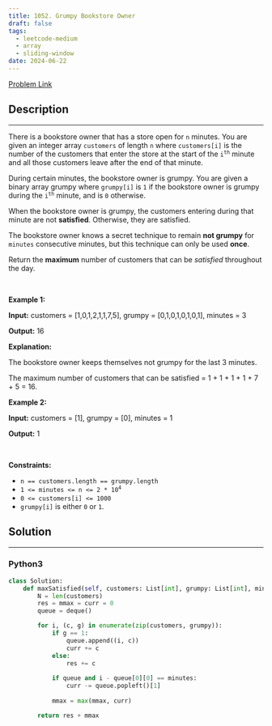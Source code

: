 ```yaml
---
title: 1052. Grumpy Bookstore Owner
draft: false
tags: 
  - leetcode-medium
  - array
  - sliding-window
date: 2024-06-22
---
```


[Problem Link](https://leetcode.com/problems/grumpy-bookstore-owner/)

## Description

---
<p>There is a bookstore owner that has a store open for <code>n</code> minutes. You are given an integer array <code>customers</code> of length <code>n</code> where <code>customers[i]</code> is the number of the customers that enter the store at the start of the <code>i<sup>th</sup></code> minute and all those customers leave after the end of that minute.</p>

<p>During certain minutes, the bookstore owner is grumpy. You are given a binary array grumpy where <code>grumpy[i]</code> is <code>1</code> if the bookstore owner is grumpy during the <code>i<sup>th</sup></code> minute, and is <code>0</code> otherwise.</p>

<p>When the bookstore owner is grumpy, the customers entering during that minute are not <strong>satisfied</strong>. Otherwise, they are satisfied.</p>

<p>The bookstore owner knows a secret technique to remain <strong>not grumpy</strong> for <code>minutes</code> consecutive minutes, but this technique can only be used <strong>once</strong>.</p>

<p>Return the <strong>maximum</strong> number of customers that can be <em>satisfied</em> throughout the day.</p>

<p>&nbsp;</p>
<p><strong class="example">Example 1:</strong></p>

<div class="example-block">
<p><strong>Input:</strong> <span class="example-io">customers = [1,0,1,2,1,1,7,5], grumpy = [0,1,0,1,0,1,0,1], minutes = 3</span></p>

<p><strong>Output:</strong> <span class="example-io">16</span></p>

<p><strong>Explanation:</strong></p>

<p>The bookstore owner keeps themselves not grumpy for the last 3 minutes.</p>

<p>The maximum number of customers that can be satisfied = 1 + 1 + 1 + 1 + 7 + 5 = 16.</p>
</div>

<p><strong class="example">Example 2:</strong></p>

<div class="example-block">
<p><strong>Input:</strong> <span class="example-io">customers = [1], grumpy = [0], minutes = 1</span></p>

<p><strong>Output:</strong> <span class="example-io">1</span></p>
</div>

<p>&nbsp;</p>
<p><strong>Constraints:</strong></p>

<ul>
	<li><code>n == customers.length == grumpy.length</code></li>
	<li><code>1 &lt;= minutes &lt;= n &lt;= 2 * 10<sup>4</sup></code></li>
	<li><code>0 &lt;= customers[i] &lt;= 1000</code></li>
	<li><code>grumpy[i]</code> is either <code>0</code> or <code>1</code>.</li>
</ul>


## Solution

---
### Python3
``` py title='grumpy-bookstore-owner'
class Solution:
    def maxSatisfied(self, customers: List[int], grumpy: List[int], minutes: int) -> int:
        N = len(customers)
        res = mmax = curr = 0
        queue = deque()

        for i, (c, g) in enumerate(zip(customers, grumpy)):
            if g == 1:
                queue.append((i, c))
                curr += c
            else:
                res += c
            
            if queue and i - queue[0][0] == minutes:
                curr -= queue.popleft()[1]
            
            mmax = max(mmax, curr)

        return res + mmax
```

